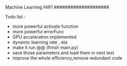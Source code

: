 Machine Learning HW1
####################

Todo list :
* more powerful activate function
* more powerful errorFunc
* GPU acceleration implemented
* dynamic learning rate , eta
* make it run @@ (finish main.py)
* save those parameters and load them in next test
* improve the whole efficiency,remove redundant code
